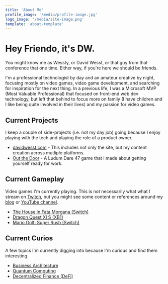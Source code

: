 ```yaml
---
title: 'About Me'
profile_image: '/media/profile-image.jpg'
logo_image: '/media/site-image.png'
template: 'about-template'
---
```


# Hey Friendo, it's DW.
You might know me as Wessty, or David Wesst, or that guy from that conference that one time. Either way, if you're here we should be friends.

I'm a professional technologist by day and an amateur creative by night, focusing mostly on video games, video game development, and searching for inspiration for the next thing. In a previous life, I was a Microsoft MVP (Most Valuable Professional) that focused on front-end web dev technology, but left that behind to focus more on family (I have children and I like being quite involved in their lives) and my passion for video games.

## Current Projects
I keep a couple of side-projects (i.e. not my day job) going because I enjoy playing with the tech and playing the role of a product owner.

* [davidwesst.com](https://github.com/users/davidwesst/projects/4) - This includes not only the site, but my content creation across mutliple platforms.
* [Out the Door](https://github.com/davidwesst/out-the-door) - A Ludum Dare 47 game that I made about getting yourself ready for work.

## Current Gameplay
Video games I'm currently playing. This is not necessarily what what I stream on [Twitch](https://twitch.tv/davidwesst), but you might see some content or references around my [blog](https://davidwesst.com/blog) or [YouTube channel](https://youtube.com/davidwesst). 

* [The House in Fata Morgana (Switch)](https://www.igdb.com/games/the-house-in-fata-morgana)
* [Dragon Quest XI S (XB1)](https://www.igdb.com/games/dragon-quest-xi-s-echoes-of-an-elusive-age-definitive-edition)
* [Mario Golf: Super Rush (Switch)](https://en.wikipedia.org/wiki/Mario_Golf:_Super_Rush)

## Current Curios
A few topics I'm currently digging into because I'm curious and find them interesting.

* [Business Architecture](https://en.wikipedia.org/wiki/Business_architecture)
* [Quantum Computing](https://en.wikipedia.org/wiki/Quantum_computing)
* [Decentralized Finance (DeFi)](https://en.wikipedia.org/wiki/Decentralized_finance)
